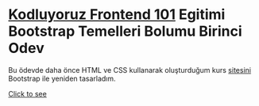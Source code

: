 # [Kodluyoruz Frontend 101](https://github.com/erdinckurt/kodluyoruz-frontend-101-egitimi) Egitimi Bootstrap Temelleri Bolumu Birinci Odev

Bu ödevde daha önce HTML ve CSS kullanarak oluşturduğum kurs [sitesini](https://github.com/erdinckurt/frontend-101-css-ilk-odev) Bootstrap ile yeniden tasarladım.

[Click to see](https://erdinckurt.github.io/frontend-101-bootstrap-ilk-odev/)
